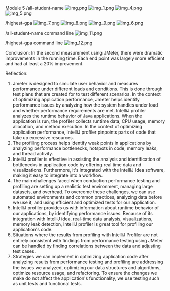 Module 5
/all-student-name
![img.png](img.png)
![img_1.png](img_1.png)
![img_4.png](img_4.png)
![img_5.png](img_5.png)

/highest-gpa
![img_7.png](img_7.png)
![img_8.png](img_8.png)
![img_9.png](img_9.png)
![img_6.png](img_6.png)

/all-student-name command line
![img_11.png](img_11.png)

/highest-gpa command line
![img_12.png](img_12.png)

Conclusion:
In the second measurement using JMeter, there were dramatic improvements in the running time. Each end point was largely more efficient and had at least a 20% improvement.

Reflection:
1. Jmeter is designed to simulate user behavior and measures performance under different loads and conditions. This is done through test plans that are created for to test different scenarios. In the context of optimizing application performance, Jmeter helps identify performance issues by analyzing how the system handles under load and whether performance requirements are met. IntelliJ profiler analyzes the runtime behavior of Java applications. When the application is run, the profiler collects runtime data, CPU usage, memory allocation, and method execution. In the context of optimizing application performance, IntelliJ profiler pinpoints parts of code that take up excessive resources.
2. The profiling process helps identify weak points in applications by analyzing performance bottlenecks, hotspots in code, memory leaks, and thread activity.
3. IntelliJ profiler is effective in assisting the analysis and identification of bottlenecks in application code by offering real time data and visualizations. Furthermore, it's integrated with the IntelliJ Idea software, making it easy to integrate into a workflow.
4. The main challenges faced when conduction performance testing and profiling are setting up a realistic test environment, managing large datasets, and overhead. To overcome these challenges, we can use automated environments and common practices, analyzing data before we use it, and using efficient and optimized tests for our application.
5. IntelliJ profiler provides us with information about runtime behavior of our applications, by identifying performance issues. Because of its integration with IntelliJ idea, real-time data analysis, visualizations, memory leak detection, IntelliJ profiler is great tool for profiling our application's code.
6. Situations where the results from profiling with IntelliJ Profiler are not entirely consistent with findings from performance testing using JMeter can be handled by finding correlations between the data and adjusting test cases.
7. Strategies we can implement in optimizing application code after analyzing results from performance testing and profiling are addressing the issues we analyzed, optimizing our data structures and algorithms, optimize resource usage, and refactoring. To ensure the changes we make do not affect the application's functionality, we use testing such as unit tests and functional tests. 